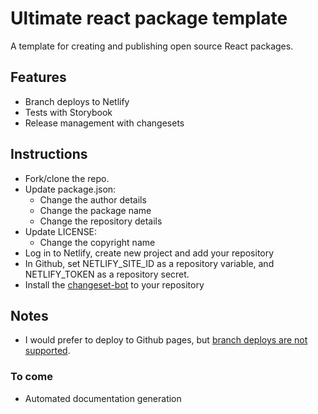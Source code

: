 # Ultimate react package template 

A template for creating and publishing open source React packages. 

## Features

- Branch deploys to Netlify 
- Tests with Storybook
- Release management with changesets


## Instructions 

- Fork/clone the repo. 
- Update package.json: 
    - Change the author details
    - Change the package name
    - Change the repository details
- Update LICENSE: 
    - Change the copyright name
- Log in to Netlify, create new project and add your repository 
- In Github, set NETLIFY_SITE_ID as a repository variable, and NETLIFY_TOKEN as a repository secret. 
- Install the [changeset-bot](https://github.com/apps/changeset-bot) to your repository 


## Notes

- I would prefer to deploy to Github pages, but [branch deploys are not supported](https://github.com/orgs/community/discussions/21582).

### To come

- Automated documentation generation 




